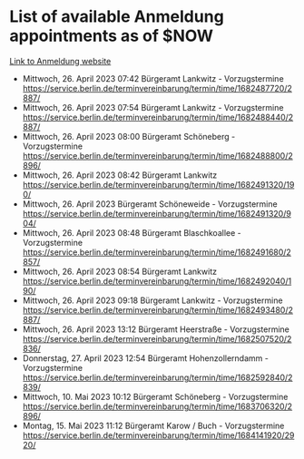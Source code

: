 # List of available Anmeldung appointments as of $NOW
[Link to Anmeldung website](https://service.berlin.de/terminvereinbarung/termin/tag.php?termin=1&anliegen[]=120686&dienstleisterlist=122210,122217,327316,122219,327312,122227,327314,122231,327346,122243,327348,122254,122252,329742,122260,329745,122262,329748,122271,327278,122273,327274,122277,327276,330436,122280,327294,122282,327290,122284,327292,122291,327270,122285,327266,122286,327264,122296,327268,150230,329760,122297,327286,122294,327284,122312,329763,122314,329775,122304,327330,122311,327334,122309,327332,317869,122281,327352,122279,329772,122283,122276,327324,122274,327326,122267,329766,122246,327318,122251,327320,122257,327322,122208,327298,122226,327300&herkunft=http%3A%2F%2Fservice.berlin.de%2Fdienstleistung%2F120686%2F)
- Mittwoch, 26. April 2023 07:42 Bürgeramt Lankwitz - Vorzugstermine https://service.berlin.de/terminvereinbarung/termin/time/1682487720/2887/
- Mittwoch, 26. April 2023 07:54 Bürgeramt Lankwitz - Vorzugstermine https://service.berlin.de/terminvereinbarung/termin/time/1682488440/2887/
- Mittwoch, 26. April 2023 08:00 Bürgeramt Schöneberg - Vorzugstermine https://service.berlin.de/terminvereinbarung/termin/time/1682488800/2896/
- Mittwoch, 26. April 2023 08:42 Bürgeramt Lankwitz https://service.berlin.de/terminvereinbarung/termin/time/1682491320/190/
- Mittwoch, 26. April 2023  Bürgeramt Schöneweide - Vorzugstermine https://service.berlin.de/terminvereinbarung/termin/time/1682491320/904/
- Mittwoch, 26. April 2023 08:48 Bürgeramt Blaschkoallee - Vorzugstermine https://service.berlin.de/terminvereinbarung/termin/time/1682491680/2857/
- Mittwoch, 26. April 2023 08:54 Bürgeramt Lankwitz https://service.berlin.de/terminvereinbarung/termin/time/1682492040/190/
- Mittwoch, 26. April 2023 09:18 Bürgeramt Lankwitz - Vorzugstermine https://service.berlin.de/terminvereinbarung/termin/time/1682493480/2887/
- Mittwoch, 26. April 2023 13:12 Bürgeramt Heerstraße - Vorzugstermine https://service.berlin.de/terminvereinbarung/termin/time/1682507520/2836/
- Donnerstag, 27. April 2023 12:54 Bürgeramt Hohenzollerndamm - Vorzugstermine https://service.berlin.de/terminvereinbarung/termin/time/1682592840/2839/
- Mittwoch, 10. Mai 2023 10:12 Bürgeramt Schöneberg - Vorzugstermine https://service.berlin.de/terminvereinbarung/termin/time/1683706320/2896/
- Montag, 15. Mai 2023 11:12 Bürgeramt Karow / Buch - Vorzugstermine https://service.berlin.de/terminvereinbarung/termin/time/1684141920/2920/

